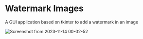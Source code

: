 # Watermark Images
A GUI application based on tkinter to add a watermark in an image

![Screenshot from 2023-11-14 00-02-52](https://github.com/audience6killer/watermark_images/assets/68350537/e6366c01-6b43-415c-a593-155a85c9edf4)
